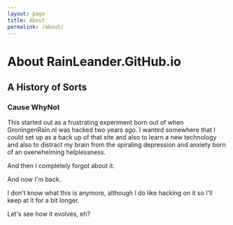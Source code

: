 ```yaml
---
layout: page
title: About
permalink: /about/
---
```


# About RainLeander.GitHub.io
## A History of Sorts
### Cause WhyNot

<p>This started out as a frustrating experiment born out of when GroningenRain.nl was hacked two years ago. I wanted somewhere that I could set up as a back up of that site and also to learn a new technology and also to distract my brain from the spiraling depression and anxiety born of an overwhelming helplessness.</p>

<p>And then I completely forgot about it.</p>

<p>And now I'm back.</p>

<p>I don't know what this is anymore, although I do like hacking on it so I'll keep at it for a bit longer.</p>

<p>Let's see how it evolves, eh?</p>

